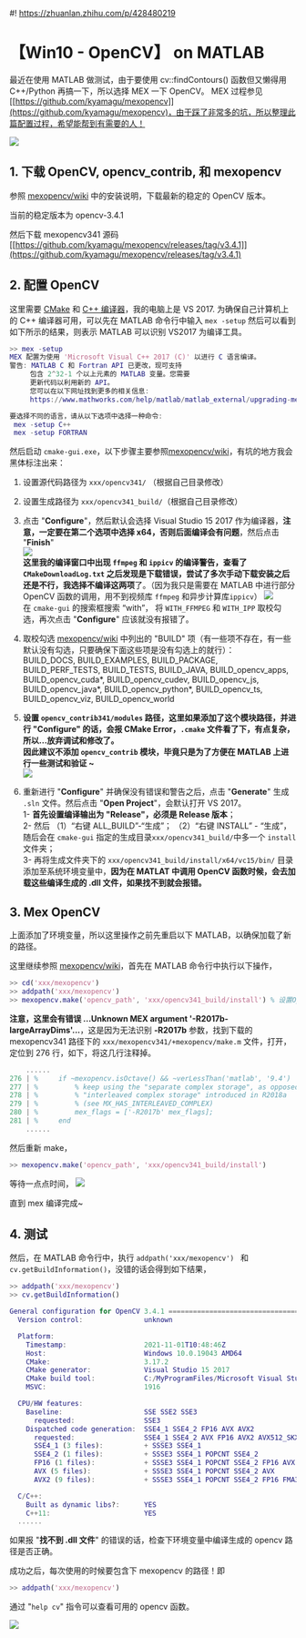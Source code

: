 #! https://zhuanlan.zhihu.com/p/428480219
# 【Win10 - OpenCV】 on MATLAB

最近在使用 MATLAB 做测试，由于要使用 cv::findContours() 函数但又懒得用 C++/Python 再搞一下，所以选择 MEX 一下 OpenCV。
MEX 过程参见[[https://github.com/kyamagu/mexopencv]](https://github.com/kyamagu/mexopencv)，由于踩了非常多的坑，所以整理此篇配置过程，希望能帮到有需要的人！

![](./img/smart_like_me.gif)

## 1. 下载 OpenCV, opencv_contrib, 和 mexopencv

参照 [mexopencv/wiki](https://github.com/kyamagu/mexopencv/wiki/Installation-%28Windows%2C-MATLAB%2C-OpenCV-3%29) 中的安装说明，下载最新的稳定的 OpenCV 版本。

当前的稳定版本为 opencv-3.4.1

然后下载 mexopencv341 源码 [[https://github.com/kyamagu/mexopencv/releases/tag/v3.4.1]](https://github.com/kyamagu/mexopencv/releases/tag/v3.4.1)

## 2. 配置 OpenCV

这里需要 [CMake](https://cmake.org/download/) 和 [C++ 编译器](https://www.mathworks.com/support/requirements/supported-compilers.html)，我的电脑上是 VS 2017.
为确保自己计算机上的 C++ 编译器可用，可以先在 MATLAB 命令行中输入 `mex -setup` 然后可以看到如下所示的结果，则表示 MATLAB 可以识别 VS2017 为编译工具。
```MATLAB
>> mex -setup
MEX 配置为使用 'Microsoft Visual C++ 2017 (C)' 以进行 C 语言编译。
警告: MATLAB C 和 Fortran API 已更改，现可支持
	 包含 2^32-1 个以上元素的 MATLAB 变量。您需要
	 更新代码以利用新的 API。
	 您可以在以下网址找到更多的相关信息:
	 https://www.mathworks.com/help/matlab/matlab_external/upgrading-mex-files-to-use-64-bit-api.html。

要选择不同的语言，请从以下选项中选择一种命令:
 mex -setup C++ 
 mex -setup FORTRAN
```

然后启动 `cmake-gui.exe`，以下步骤主要参照[mexopencv/wiki](https://github.com/kyamagu/mexopencv/wiki/Installation-%28Windows%2C-MATLAB%2C-OpenCV-3%29)，有坑的地方我会黑体标注出来：

1. 设置源代码路径为 `xxx/opencv341/` （根据自己目录修改）

2. 设置生成路径为 `xxx/opencv341_build/`（根据自己目录修改）

3. 点击 "__Configure__"，然后默认会选择 Visual Studio 15 2017 作为编译器，**注意，一定要在第二个选项中选择 x64，否则后面编译会有问题**，然后点击 "__Finish__" \
![](./img/cmake_configure.jpg) \
**这里我的编译窗口中出现 `ffmpeg` 和 `ippicv` 的编译警告，查看了 `CMakeDownloadLog.txt` 之后发现是下载错误，尝试了多次手动下载安装之后还是不行，我选择不编译这两项**了。（因为我只是需要在 MATLAB 中进行部分 OpenCV 函数的调用，用不到视频库 `ffmpeg` 和异步计算库`ippicv`）
![](./img/cmake_warning.jpg) \
在 `cmake-gui` 的搜索框搜索 “with”， 将 `WITH_FFMPEG` 和 `WITH_IPP` 取校勾选，再次点击 "__Configure__" 应该就没有报错了。

4. 取校勾选 [mexopencv/wiki](https://github.com/kyamagu/mexopencv/wiki/Installation-%28Windows%2C-MATLAB%2C-OpenCV-3%29) 中列出的 "BUILD" 项（有一些项不存在，有一些默认没有勾选，只要确保下面这些项是没有勾选上的就行）： \
    BUILD_DOCS, BUILD_EXAMPLES, BUILD_PACKAGE, BUILD_PERF_TESTS, BUILD_TESTS, BUILD_JAVA, BUILD_opencv_apps, BUILD_opencv_cuda*, BUILD_opencv_cudev, BUILD_opencv_js, BUILD_opencv_java*, BUILD_opencv_python*, BUILD_opencv_ts, BUILD_opencv_viz, BUILD_opencv_world

5. **设置 `opencv_contrib341/modules` 路径，这里如果添加了这个模块路径，并进行 "__Configure__" 的话，**会报 CMake Error**，`.cmake` 文件看了下，有点复杂，所以...放弃调试和修改了。 \
因此建议不添加 `opencv_contrib` 模块，毕竟只是为了方便在 MATLAB 上进行一些测试和验证 ~** \
![](./img/cmake_error.jpg)

6. 重新进行 "__Configure__" 并确保没有错误和警告之后，点击 "__Generate__" 生成 `.sln` 文件。然后点击 "__Open Project__"，会默认打开 VS 2017。 \
1- **首先设置编译输出为 "Release"，必须是 Release 版本**； \
2- 然后 （1）“右键 ALL_BUILD”-“生成”； （2）“右键 INSTALL” - “生成”，随后会在 `cmake-gui` 指定的生成目录`xxx/opencv341_build/`中多一个 `install` 文件夹；\
3- 再将生成文件夹下的 `xxx/opencv341_build/install/x64/vc15/bin/` 目录添加至系统环境变量中，**因为在 MATLAT 中调用 OpenCV 函数时候，会去加载这些编译生成的 .dll 文件，如果找不到就会报错。**

## 3. Mex OpenCV 

上面添加了环境变量，所以这里操作之前先重启以下 MATLAB，以确保加载了新的路径。

这里继续参照 [mexopencv/wiki](https://github.com/kyamagu/mexopencv/wiki/Installation-%28Windows%2C-MATLAB%2C-OpenCV-3%29)，首先在 MATLAB 命令行中执行以下操作，
```MATLAB
>> cd('xxx/mexopencv')      
>> addpath('xxx/mexopencv')                         
>> mexopencv.make('opencv_path', 'xxx/opencv341_build/install') % 设置OpenCV路径为通过VS编译生成的路径，并开始make
```

**注意，这里会有错误 ...Unknown MEX argument '-R2017b-largeArrayDims'...**，这是因为无法识别 **-R2017b** 参数，找到下载的 mexopencv341 路径下的 `xxx/mexopencv341/+mexopencv/make.m` 文件，打开，定位到 276 行，如下，将这几行注释掉。
```MATLAB
    ......
276 | %     if ~mexopencv.isOctave() && ~verLessThan('matlab', '9.4')
277 | %         % keep using the "separate complex storage", as opposed to the
278 | %         % "interleaved complex storage" introduced in R2018a
279 | %         % (see MX_HAS_INTERLEAVED_COMPLEX)
280 | %         mex_flags = ['-R2017b' mex_flags];
281 | %     end
    ......
```

然后重新 make，
```MATLAB
>> mexopencv.make('opencv_path', 'xxx/opencv341_build/install')
```

等待一点点时间， ![](./img/yidiandian.png)

直到 mex 编译完成~

## 4. 测试

然后，在 MATLAB 命令行中，执行 `addpath('xxx/mexopencv') ` 和 `cv.getBuildInformation()`，没错的话会得到如下结果，
```MATLAB
>> addpath('xxx/mexopencv') 
>> cv.getBuildInformation()

General configuration for OpenCV 3.4.1 =====================================
  Version control:               unknown

  Platform:
    Timestamp:                   2021-11-01T10:48:46Z
    Host:                        Windows 10.0.19043 AMD64
    CMake:                       3.17.2
    CMake generator:             Visual Studio 15 2017
    CMake build tool:            C:/MyProgramFiles/Microsoft Visual Studio/2017/Community/MSBuild/15.0/Bin/MSBuild.exe
    MSVC:                        1916

  CPU/HW features:
    Baseline:                    SSE SSE2 SSE3
      requested:                 SSE3
    Dispatched code generation:  SSE4_1 SSE4_2 FP16 AVX AVX2
      requested:                 SSE4_1 SSE4_2 AVX FP16 AVX2 AVX512_SKX
      SSE4_1 (3 files):          + SSSE3 SSE4_1
      SSE4_2 (1 files):          + SSSE3 SSE4_1 POPCNT SSE4_2
      FP16 (1 files):            + SSSE3 SSE4_1 POPCNT SSE4_2 FP16 AVX
      AVX (5 files):             + SSSE3 SSE4_1 POPCNT SSE4_2 AVX
      AVX2 (9 files):            + SSSE3 SSE4_1 POPCNT SSE4_2 FP16 FMA3 AVX AVX2

  C/C++:
    Built as dynamic libs?:      YES
    C++11:                       YES
  ......
```

如果报 "**找不到 .dll 文件**" 的错误的话，检查下环境变量中编译生成的 opencv 路径是否正确。

成功之后，每次使用的时候要包含下 mexopencv 的路径！即
```MATLAB
>> addpath('xxx/mexopencv') 
```
通过 "`help cv`" 指令可以查看可用的 opencv 函数。

![](./img/done.jpg)